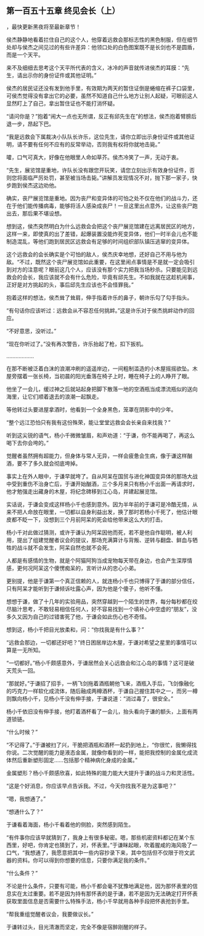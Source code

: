 ## 第一百五十五章 终见会长（上）
，最快更新黑夜将至最新章节！

侯杰静静地看着拦住自己的这个人，他穿着远救会那标志性的黑色制服，但在细节处却与侯杰之间见过的有些许差异：他领口处的白色图案既不是长剑也不是圆盾，而是一个天平。

来不及细细去思考这个天平所代表的含义，冰冷的声音就传进侯杰的耳膜：“先生，请出示你的身份证件或其他证明。”

侯杰的居民证还没有发到他手里，有效期为两天的暂住证倒是蜷缩在裤子口袋里，可侯杰觉得没有拿出它的必要，虽然不知道自己什么地方让别人起疑，可眼前这人显然盯上了自己，拿出暂住证也不能打消怀疑。

“请问你是？”抱着“闹大一点也无所谓，反正有邱先生在”的想法，侯杰抱着臂膀后退一步，昂起下巴。

“我是远救会下属裁决小队队长许乐，这位先生，请你立即出示身份证件或其他证明，请不要有任何不应有的反常举动，否则我有权将你就地击毙。”

嚯，口气可真大，好像在他眼里人命如草芥。侯杰冷笑了一声，无动于衷。

“先生，展览馆是重地，许队长没有跟您开玩笑，请您立刻出示有效身份证件，否则您将面临严厉处罚，甚至被当场击毙。”讲解员发现情况不对，抛下那一家子，快步跑到侯杰这边劝他。

确实，丧尸展览馆是重地。因为丧尸和变异体的可怕之处不仅在他们的战斗力，还在于他们能传播病毒，能够将活人感染成丧尸！一旦这里出点意外，让这些丧尸跑出去，那后果不堪设想。

想到这，侯杰突然明白为什么远救会会把这个丧尸展览馆建在远离居民区的地方，这样一来，即使真的出了差错，起爆装置没能炸死变异体，他们一时半会儿也不能制造混乱，等他们跑到居民区远救会有足够的时间组织部队镇压逃窜的变异体。

这个远救会的会长确实是个可怕的敌人，侯杰庆幸地想，还好自己不用与他为敌。“不过，既然这个丧尸展览馆如此重要，在这里闹点事情是不是就一定会吸引到对方的注意呢？眼前这几个人，应该没有那个实力把我当场秒杀。只要能见到远救会的会长，我应该就不会有什么危险，毕竟有邱先生。不如我就在这趁机闹事，正好是对方挑起的头，事后邱先生应该也不会怪罪我。”

抱着这样的想法，侯杰耸了耸肩，伸手指着许乐的鼻子，朝许乐勾了勾手指头。

“有句话你应该听过：远救会从不容忍任何挑衅。”这是许乐对于侯杰挑衅动作的回应。

“不好意思，没听过。”

“现在你听过了。”没有再次警告，许乐抬起了枪，扣下扳机。

………………

在那不断被泛着白沫的浪潮冲刷的遥遥岸边，一间粗制滥造的小木屋摇摇欲坠。木屋旁摆着一张长椅，当初晨的阳光垂落在椅子上时，睡在椅子上的人睁开了眼。

他坐了一会儿，缓过神之后就站起身把脚下散落一地的空酒瓶当成漂流瓶似的送向海里，让它们顺着退去的浪潮一起飘走。

等他转过头要进屋拿酒时，他看到一个全身黑色，笼罩在阴影中的少年。

“整个远江恐怕只有我有这份殊荣，能让堂堂远救会会长亲自来找我？”

听到这尖锐的语气，杨小千微微皱眉，和声劝道：“于谦，你不能再喝了，再这么喝下去你会垮的。”

觉醒者虽然拥有超能力，但身体与常人无异，一样会疲惫会生病，像于谦这样酗酒，要不了多久就会彻底垮掉。

事实上在外人眼中，于谦早就垮了。自从阿呆在国贸与进化神国变异体的那场大战中受到重伤不治身亡后，于谦开始酗酒，三个多月来只有杨小千出面一再请求时，他才勉强走出藏身的木屋，将纪念碑移到江心岛，并建起展览馆。

实话说，于谦会变成这样杨小千也感到意外。因为半年前的于谦可是冷酷无情，从来不把人命放在眼里，一切都以自身利益出发，换了那时若杨小千死了，他估计眼皮都不眨一下，没想到三个月前阿呆的死会给他带来这么大的打击。

杨小千对此做过猜测，或许于谦认为阿呆因他而死，若不是他自作聪明，被人利用，提出了组建觉醒者议会的提议，那场充满算计与背叛、逆转与翻盘、鲜血与牺牲的战斗就不会发生，阿呆自然也就不会死。

人都是有感情的生物，就是个阿猫阿狗当成宠物每天带在身边，也会产生深厚情感，更何况阿呆这个傻愣痴呆的，言听计从的忠心小弟。

更别提，他是于谦第一个真正信赖的人，就连杨小千也只博得了于谦的部分信任，只有阿呆才能听到于谦倾诉吐露心声，因为他是个傻子，他听不懂。

想想于谦，做了十几年的实验用品，突然穿越到一个陌生的世界，每分每秒都在绞尽脑汁思考，不敢轻易相信任何人，好不容易找到一个填补心中空虚的“朋友”，没多久又因为自己的过错害死了他，于谦会如此伤心也不奇怪。

想到这，杨小千把目光放柔和，问：“你找我是有什么事？”

“远救会那边，一切都还好吧？”终日困居岸边木屋，于谦对希望之星里的事情可以算是一无所知。

“一切都好。”杨小千颇感意外，于谦居然会关心远救会和江心岛的事情？这可是破天荒头一回。

“那就好。”于谦招了招手，一柄飞剑拖着酒瓶朝他飞来，酒瓶入手后，飞剑像融化的巧克力一样软化成流体，随后融成两樽酒杯，于谦自己握住其中之一，而另一樽则飘向杨小千，见杨小千没有伸手接，于谦说道：“消过毒了，很安全。”

杨小千依旧没有伸手接，他盯着酒杯看了一会儿，抬头看向于谦的额头，上面有两道锁链。

“什么时候？”

“不记得了。”于谦被扫了兴，干脆把酒瓶和酒杯一起扔到地上，“你很忙，我懒得找你说。二次觉醒的能力是液态金属，就像你看到的一样，能把我控制的金属化成流体然后重新塑形固定……包括那个精神病化身成的金属。”

金属塑形？杨小千颇感欣喜，如此特殊的能力能大大提升于谦的战斗力和灵活性。

“这是个好消息，你应该早点告诉我。不过，今天你找我不是为这事吧？”

“嗯，我想通了。”

“想通什么了？”

于谦看着海面，杨小千看着他的侧脸，突然感到陌生。

“有件事你应该早就猜到了，我身上有很多秘密。嗯，那些机密资料都记在某个东西里，好吧，你肯定也猜到了，对，怀表里。”于谦眯起眼，吹着腥咸的海风吸了一口气，“我想通了，我愿意把其中一些内容抄录下来，其中包括但不仅限于符文武器的资料。你可以得到你想要的信息，只要你满足我的条件。”

“什么条件？”

不论是什么条件，只要有可能，杨小千都会毫不犹豫地满足他，因为那怀表里的信息实在太过重要。若不是因为持有那怀表的是于谦，若不是因为无法确定打开怀表获取里面信息是否需要什么特殊手法，杨小千早就用各种手段把怀表抢到手里。

“帮我重组觉醒者议会，我要做议长。”

于谦转过头，目光清澈而坚定，完全不像是宿醉刚醒的样子。


